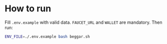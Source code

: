 # How to run
Fill `.env.example` with valid data. `FAUCET_URL` and `WALLET` are mandatory. Then run:
```bash
ENV_FILE=./.env.example bash beggar.sh
```